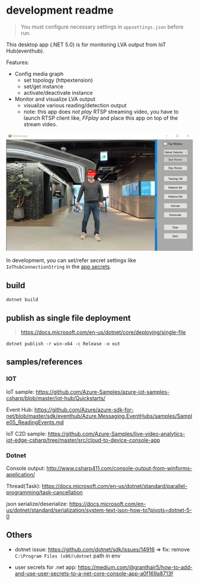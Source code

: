 # development readme

> You must configure necessary settings in `appsettings.json` before run. 

This desktop app (.NET 5.0) is for monitoring LVA output from IoT Hub(eventhub).

Features:
- Config media graph
	- set topology (httpextension)
    - set/get instance
	- activate/deactivate instance
- Monitor and visualize LVA output
	- visualize various reading/detection output
    - note: this app does _not play_ RTSP streaming video, you have to launch RTSP client like, _FFplay_ and place this app on top of the stream video.

![lva monitor](./lvamon.png)

In development, you can set/refer secret settings like `IoThubConnectionString` in the [app secrets](https://docs.microsoft.com/en-us/aspnet/core/security/app-secrets).

## build

```
dotnet build
```

## publish as single file deployment

> https://docs.microsoft.com/en-us/dotnet/core/deploying/single-file

```
dotnet publish -r win-x64 -c Release -o out
```

## samples/references

### IOT

IoT sample: https://github.com/Azure-Samples/azure-iot-samples-csharp/blob/master/iot-hub/Quickstarts/

Event Hub: https://github.com/Azure/azure-sdk-for-net/blob/master/sdk/eventhub/Azure.Messaging.EventHubs/samples/Sample05_ReadingEvents.md

IoT C2D sample: https://github.com/Azure-Samples/live-video-analytics-iot-edge-csharp/tree/master/src/cloud-to-device-console-app


### Dotnet

Console output: http://www.csharp411.com/console-output-from-winforms-application/

Thread(Task): https://docs.microsoft.com/en-us/dotnet/standard/parallel-programming/task-cancellation

json serialize/deserialize: https://docs.microsoft.com/en-us/dotnet/standard/serialization/system-text-json-how-to?pivots=dotnet-5-0

## Others

- dotnet issue: https://github.com/dotnet/sdk/issues/14916
    => fix: remove `C:\Program Files (x86)\dotnet` path in env

- user secrets for .net app:  https://medium.com/@granthair5/how-to-add-and-use-user-secrets-to-a-net-core-console-app-a0f169a8713f


